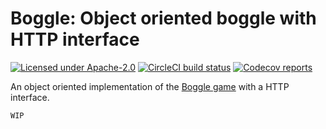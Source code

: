 # Boggle: Object oriented boggle with HTTP interface

[![Licensed under Apache-2.0](https://img.shields.io/github/license/raffaeleflorio/boggle)](https://raw.githubusercontent.com/raffaeleflorio/boggle/main/LICENSE)
[![CircleCI build status](https://img.shields.io/circleci/build/github/raffaeleflorio/boggle/main?label=circleci)](https://circleci.com/gh/raffaeleflorio/boggle/)
[![Codecov reports](https://img.shields.io/codecov/c/github/raffaeleflorio/boggle)](https://codecov.io/gh/raffaeleflorio/boggle)

An object oriented implementation of the [Boggle game](https://en.wikipedia.org/wiki/Boggle) with a HTTP interface.

`WIP`
